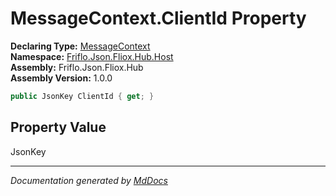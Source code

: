﻿<!--  
  <auto-generated>   
    The contents of this file were generated by a tool.  
    Changes to this file may be list if the file is regenerated  
  </auto-generated>   
-->

# MessageContext.ClientId Property

**Declaring Type:** [MessageContext](../index.md)  
**Namespace:** [Friflo.Json.Fliox.Hub.Host](../../index.md)  
**Assembly:** Friflo.Json.Fliox.Hub  
**Assembly Version:** 1.0.0

```csharp
public JsonKey ClientId { get; }
```

## Property Value

JsonKey

___

*Documentation generated by [MdDocs](https://github.com/ap0llo/mddocs)*
